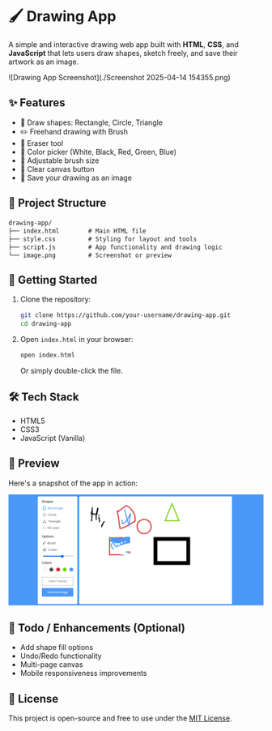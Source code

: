 
# 🖌️ Drawing App

A simple and interactive drawing web app built with **HTML**, **CSS**, and **JavaScript** that lets users draw shapes, sketch freely, and save their artwork as an image.

![Drawing App Screenshot](./Screenshot 2025-04-14 154355.png)

## ✨ Features

- 🎨 Draw shapes: Rectangle, Circle, Triangle
- ✏️ Freehand drawing with Brush
- 🧽 Eraser tool
- 🎨 Color picker (White, Black, Red, Green, Blue)
- 📏 Adjustable brush size
- 🧼 Clear canvas button
- 💾 Save your drawing as an image

## 📂 Project Structure

```
drawing-app/
├── index.html        # Main HTML file
├── style.css         # Styling for layout and tools
├── script.js         # App functionality and drawing logic
└── image.png         # Screenshot or preview
```

## 🚀 Getting Started

1. Clone the repository:
   ```bash
   git clone https://github.com/your-username/drawing-app.git
   cd drawing-app
   ```

2. Open `index.html` in your browser:
   ```bash
   open index.html
   ```

   Or simply double-click the file.

## 🛠️ Tech Stack

- HTML5
- CSS3
- JavaScript (Vanilla)

## 📸 Preview

Here's a snapshot of the app in action:

![Preview](./image.png)

## 📌 Todo / Enhancements (Optional)

- Add shape fill options
- Undo/Redo functionality
- Multi-page canvas
- Mobile responsiveness improvements

## 📃 License

This project is open-source and free to use under the [MIT License](LICENSE).
